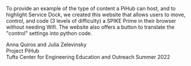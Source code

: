 To provide an example of the type of content a PiHub can host, and to highlight Service Dock, we created this website that allows users to move, control, and code (3 levels of difficulty) a SPIKE Prime in their browser without needing Wifi. The website also offers a button to translate the "control" settings into python code. 

Anna Quiros and Julia Zelevinsky <br>
Project PiHub <br>
Tufts Center for Engineering Education and Outreach Summer 2022 <br>
